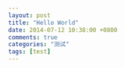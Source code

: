 ```yaml
---
layout: post
title: "Hello World"
date: 2014-07-12 10:38:00 +0800
comments: true
categories: "测试"
tags: [test]
---
```

